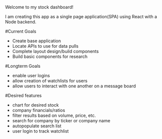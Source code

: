 Welcome to my stock dashboard!

I am creating this app as a single page application(SPA) using React with a Node backend.

#Current Goals
* Create base application
* Locate APIs to use for data pulls
* Complete layout design/build components
* Build basic components for research

#Longterm Goals
* enable user logins
* allow creation of watchlists for users
* allow users to interact with one another on a message board

#Desired features
* chart for desired stock
* company financials/ratios
* filter results based on volume, price, etc.
* search for company by ticker or company name
* autopopulate search list
* user login to track watchlist